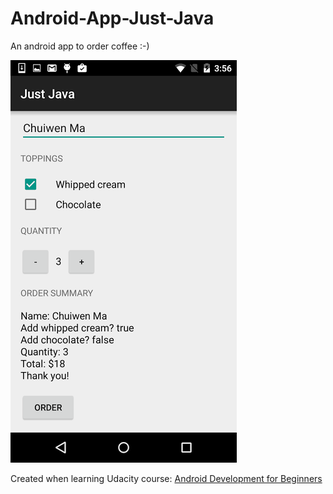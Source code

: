# Android-App-Just-Java
An android app to order coffee :-)

![](screenshot/screenshot.png)

Created when learning Udacity course: [Android Development for Beginners](https://www.udacity.com/course/android-development-for-beginners--ud837)
